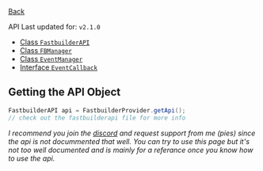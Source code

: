 [Back](../)
<br>

API Last updated for: `v2.1.0`

- [Class `FastbuilderAPI`](./file/fastbuilderapi)
- [Class `FBManager`](./file/fbmanager)
- [Class `EventManager`](./file/eventmanager)
- [Interface `EventCallback`](./file/eventcallback)

## Getting the API Object

```java
FastbuilderAPI api = FastbuilderProvider.getApi();
// check out the fastbuilderapi file for more info
```

*I recommend you join the [discord](https://pies.cf/contact) and request support from me (pies) since the api is not docummented that well. You can try to use this page but it's not too well documented and is mainly for a referance once you know how to use the api.*